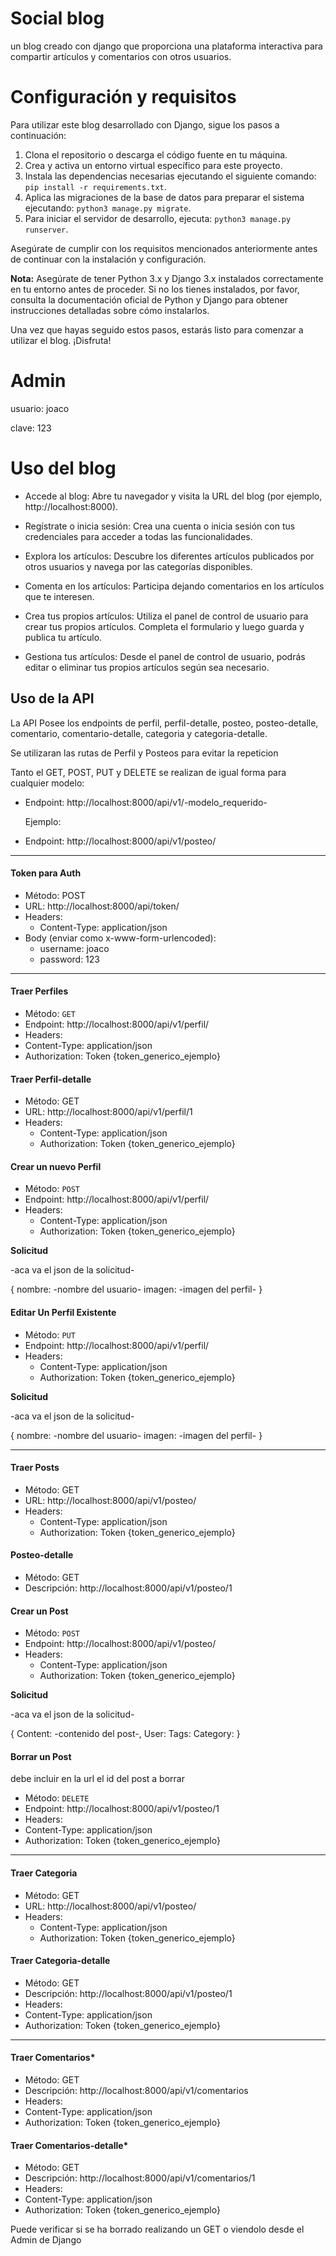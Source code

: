 # Social blog
un blog creado con django que proporciona una plataforma interactiva para compartir artículos y comentarios con otros usuarios.

# Configuración y requisitos

Para utilizar este blog desarrollado con Django, sigue los pasos a continuación:

1. Clona el repositorio o descarga el código fuente en tu máquina.
2. Crea y activa un entorno virtual específico para este proyecto.
3. Instala las dependencias necesarias ejecutando el siguiente comando: `pip install -r requirements.txt`.
4. Aplica las migraciones de la base de datos para preparar el sistema ejecutando: `python3 manage.py migrate`.
5. Para iniciar el servidor de desarrollo, ejecuta: `python3 manage.py runserver`.

Asegúrate de cumplir con los requisitos mencionados anteriormente antes de continuar con la instalación y configuración.

**Nota:** Asegúrate de tener Python 3.x y Django 3.x instalados correctamente en tu entorno antes de proceder. Si no los tienes instalados, por favor, consulta la documentación oficial de Python y Django para obtener instrucciones detalladas sobre cómo instalarlos.

Una vez que hayas seguido estos pasos, estarás listo para comenzar a utilizar el blog. ¡Disfruta!

# Admin 
usuario: joaco

clave: 123

# Uso del blog 

- Accede al blog: Abre tu navegador y visita la URL del blog (por ejemplo, http://localhost:8000).
  
- Regístrate o inicia sesión: Crea una cuenta o inicia sesión con tus credenciales para acceder a todas las funcionalidades.
  
- Explora los artículos: Descubre los diferentes artículos publicados por otros usuarios y navega por las categorías disponibles.
  
- Comenta en los artículos: Participa dejando comentarios en los artículos que te interesen.
  
- Crea tus propios artículos: Utiliza el panel de control de usuario para crear tus propios artículos. Completa el formulario  y luego guarda y publica tu artículo.
  
- Gestiona tus artículos: Desde el panel de control de usuario, podrás editar o eliminar tus propios artículos según sea necesario.


## Uso de la API

La API Posee los endpoints de perfil, perfil-detalle, posteo, posteo-detalle, comentario, comentario-detalle, categoria y categoria-detalle.

Se utilizaran las rutas de Perfil y Posteos para evitar la repeticion

Tanto el GET, POST, PUT y DELETE se realizan de igual forma para cualquier modelo:

  - Endpoint: http://localhost:8000/api/v1/-modelo_requerido-
 
    Ejemplo:

  - Endpoint: http://localhost:8000/api/v1/posteo/

---------------------------------------------------------------------------------

#### Token para Auth
  - Método: POST
  - URL: http://localhost:8000/api/token/
  - Headers: 
    - Content-Type: application/json
  - Body (enviar como x-www-form-urlencoded):
    - username: joaco
    - password: 123


---------------------------------------------------------------------------------

#### Traer Perfiles

- Método: `GET`
- Endpoint: http://localhost:8000/api/v1/perfil/
- Headers: 
- Content-Type: application/json
- Authorization: Token {token_generico_ejemplo}


#### Traer Perfil-detalle

- Método: GET
- URL: http://localhost:8000/api/v1/perfil/1
- Headers: 
  - Content-Type: application/json
  - Authorization: Token {token_generico_ejemplo}



#### Crear un nuevo Perfil

- Método: `POST`
- Endpoint: http://localhost:8000/api/v1/perfil/
- Headers: 
  - Content-Type: application/json
  - Authorization: Token {token_generico_ejemplo}

**Solicitud**

-aca va el json de la solicitud-

{
 nombre: -nombre del usuario-
 imagen: -imagen del perfil-
}



#### Editar Un Perfil Existente

- Método: `PUT`
- Endpoint: http://localhost:8000/api/v1/perfil/
- Headers: 
  - Content-Type: application/json
  - Authorization: Token {token_generico_ejemplo}

**Solicitud**

-aca va el json de la solicitud-

{
 nombre: -nombre del usuario-
 imagen: -imagen del perfil-
}


---------------------------------------------------------------------------------


#### Traer Posts

- Método: GET
- URL: http://localhost:8000/api/v1/posteo/
- Headers: 
  - Content-Type: application/json
  - Authorization: Token {token_generico_ejemplo}


#### Posteo-detalle
  - Método: GET
  - Descripción: http://localhost:8000/api/v1/posteo/1


#### Crear un Post

- Método: `POST`
- Endpoint: http://localhost:8000/api/v1/posteo/
- Headers: 
    - Content-Type: application/json
    - Authorization: Token {token_generico_ejemplo}

**Solicitud**

-aca va el json de la solicitud-

{
  Content: -contenido del post-,
  User: 
  Tags: 
  Category:
}



#### Borrar un Post

debe incluir en la url el id del post a borrar

- Método: `DELETE`
- Endpoint: http://localhost:8000/api/v1/posteo/1
- Headers: 
- Content-Type: application/json
- Authorization: Token {token_generico_ejemplo}


----------------------------------------------------------------------------------

#### Traer Categoria
  - Método: GET
  - URL: http://localhost:8000/api/v1/posteo/
  - Headers: 
    - Content-Type: application/json
    - Authorization: Token {token_generico_ejemplo}


#### Traer Categoria-detalle
  - Método: GET
  - Descripción: http://localhost:8000/api/v1/posteo/1
  - Headers: 
  - Content-Type: application/json
  - Authorization: Token {token_generico_ejemplo}


----------------------------------------------------------------------------------

#### Traer Comentarios*
- Método: GET
- Descripción: http://localhost:8000/api/v1/comentarios
- Headers: 
- Content-Type: application/json
- Authorization: Token {token_generico_ejemplo}



#### Traer Comentarios-detalle*
- Método: GET
- Descripción: http://localhost:8000/api/v1/comentarios/1
- Headers: 
- Content-Type: application/json
- Authorization: Token {token_generico_ejemplo}

Puede verificar si se ha borrado realizando un GET o viendolo desde el Admin de Django
